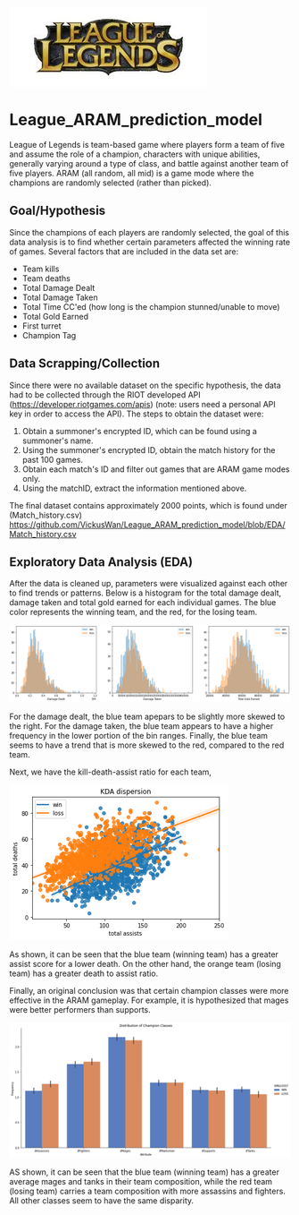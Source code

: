 ![](https://github.com/VickusWan/League_ARAM_prediction_model/blob/EDA/images/league.jpg)

# League_ARAM_prediction_model

League of Legends is team-based game where players form a team of five and assume the role of a champion, characters with unique abilities, generally varying around a type of class, and battle against another team of five players. ARAM (all random, all mid) is a game mode where the champions are randomly selected (rather than picked).

## Goal/Hypothesis
Since the champions of each players are randomly selected, the goal of this data analysis is to find whether certain parameters affected the winning rate of games. Several factors that are included in the data set are: 
- Team kills
- Team deaths
- Total Damage Dealt
- Total Damage Taken
- Total Time CC'ed (how long is the champion stunned/unable to move)
- Total Gold Earned
- First turret
- Champion Tag

## Data Scrapping/Collection
Since there were no available dataset on the specific hypothesis, the data had to be collected through the RIOT developed API (https://developer.riotgames.com/apis) (note: users need a personal API key in order to access the API). The steps to obtain the dataset were:
1. Obtain a summoner's encrypted ID, which can be found using a summoner's name.
2. Using the summoner's encrypted ID, obtain the match history for the past 100 games.
3. Obtain each match's ID and filter out games that are ARAM game modes only.
4. Using the matchID, extract the information mentioned above.

The final dataset contains approximately 2000 points, which is found under (Match_history.csv) https://github.com/VickusWan/League_ARAM_prediction_model/blob/EDA/Match_history.csv

## Exploratory Data Analysis (EDA)

After the data is cleaned up, parameters were visualized against each other to find trends or patterns. Below is a histogram for the total damage dealt, damage taken and total gold earned for each individual games. The blue color represents the winning team, and the red, for the losing team.

![](https://github.com/VickusWan/League_ARAM_prediction_model/blob/EDA/images/damage.png)

For the damage dealt, the blue team apepars to be slightly more skewed to the right. For the damage taken, the blue team appears to have a higher frequency in the lower portion of the bin ranges. Finally, the blue team seems to have a trend that is more skewed to the red, compared to the red team.

Next, we have the kill-death-assist ratio for each team, 

![](https://github.com/VickusWan/League_ARAM_prediction_model/blob/EDA/images/kda.png)

As shown, it can be seen that the blue team (winning team) has a greater assist score for a lower death. On the other hand, the orange team (losing team) has a greater death to assist ratio.

Finally, an original conclusion was that certain champion classes were more effective in the ARAM gameplay. For example, it is hypothesized that mages were better performers than supports.

![](https://github.com/VickusWan/League_ARAM_prediction_model/blob/EDA/images/dist.png)

AS shown, it can be seen that the blue team (winning team) has a greater average mages and tanks in their team composition, while the red team (losing team) carries a team composition with more assassins and fighters. All other classes seem to have the same disparity.


